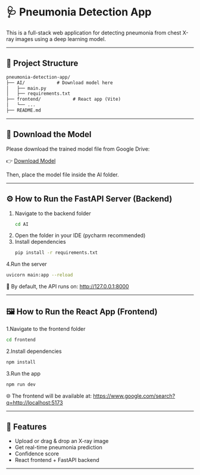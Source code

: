 # 🩺 Pneumonia Detection App

This is a full-stack web application for detecting pneumonia from chest X-ray images using a deep learning model.

---
## 📁 Project Structure

```markdown
pneumonia-detection-app/
├── AI/            # Download model here 
│   ├── main.py
│   ├── requirements.txt         
├── frontend/            # React app (Vite)
│   └── ...
├── README.md
```
---
## 🔗 Download the Model

Please download the trained model file from Google Drive:

👉 [Download Model](https://drive.google.com/file/d/1LxFji4dL__slKNgqRbhzvBl0eIV65hw2/view?usp=sharing)

Then, place the model file inside the AI folder.

---

## ⚙️ How to Run the FastAPI Server (Backend)

1. Navigate to the backend folder
   ```bash
   cd AI
   ```
2. Open the folder in your IDE (pycharm recommended)
3. Install dependencies
   ```bash
   pip install -r requirements.txt
   ```
4.Run the server
```bash
uvicorn main:app --reload
```
🔗 By default, the API runs on: http://127.0.0.1:8000

---

## 🖼️ How to Run the React App (Frontend)

1.Navigate to the frontend folder
```bash
cd frontend
```
2.Install dependencies
```bash
npm install
```
3.Run the app
```bash
npm run dev
```
🌐 The frontend will be available at: https://www.google.com/search?q=http://localhost:5173

---

## 📸 Features
- Upload or drag & drop an X-ray image
- Get real-time pneumonia prediction
- Confidence score
- React frontend + FastAPI backend

---
   


